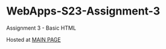 # WebApps-S23-Assignment-3
Assignment 3 - Basic HTML
<P>Hosted at <a href=" https://44-563-web-apps-s23.github.io/44563-webapps-assignment-3-chidipothupraveenkumar/">MAIN PAGE<a></p>
